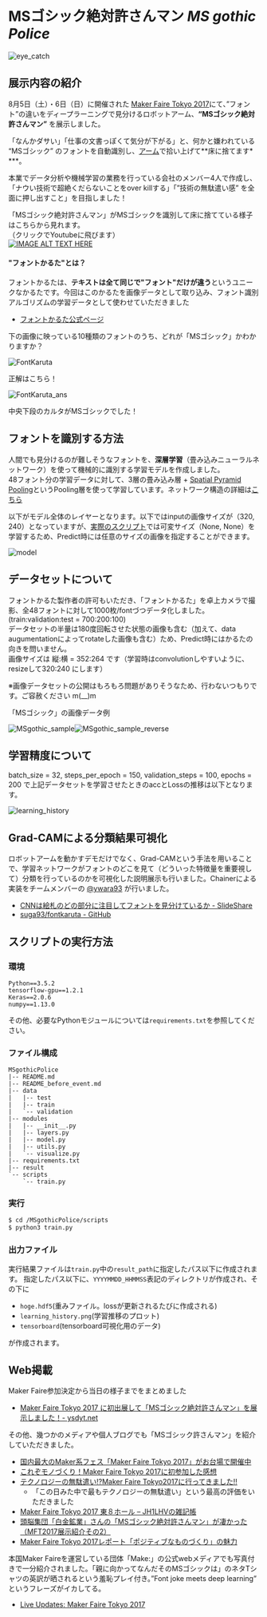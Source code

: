 # MSゴシック絶対許さんマン *MS gothic Police*

![eye_catch](https://s3-ap-northeast-1.amazonaws.com/fontkaruta2/eye_catch.jpg)

## 展示内容の紹介
8月5日（土）・6日（日）に開催された [Maker Faire Tokyo 2017](http://makezine.jp/event/mft2017/)にて、”フォント”の違いをディープラーニングで見分けるロボットアーム、**“MSゴシック絶対許さんマン”** を展示しました。  

「なんかダサい」「仕事の文書っぽくて気分が下がる」と、何かと嫌われている “MSゴシック” のフォントを自動識別し、[アーム](http://dobot.cc/dobot-magician/product-overview.html)で拾い上げて**床に捨てます* ***。  

本業でデータ分析や機械学習の業務を行っている会社のメンバー4人で作成し、「ナウい技術で超絶くだらないことをover killする」「”技術の無駄遣い感” を全面に押し出すこと」を目指しました！

「MSゴシック絶対許さんマン」がMSゴシックを識別して床に捨てている様子はこちらから見れます。  
（クリックでYoutubeに飛びます）  
[![IMAGE ALT TEXT HERE](https://img.youtube.com/vi/qorjEbTfeR8/0.jpg)](https://www.youtube.com/watch?v=qorjEbTfeR8)


#### "フォントかるた"とは？
フォントかるたは、**テキストは全て同じで"フォント"だけが違う**というユニークなかるたです。今回はこのかるたを画像データとして取り込み、フォント識別アルゴリズムの学習データとして使わせていただきました

- [フォントかるた公式ページ](https://fontkaruta.wixsite.com/karuta)

下の画像に映っている10種類のフォントのうち、どれが「MSゴシック」かわかりますか？

![FontKaruta](https://s3-ap-northeast-1.amazonaws.com/fontkaruta2/fontkaruta_sample.jpg)

正解はこちら！

![FontKaruta_ans](https://s3-ap-northeast-1.amazonaws.com/fontkaruta2/fontkaruta_sample_ans.jpg)

中央下段のカルタがMSゴシックでした！


## フォントを識別する方法
人間でも見分けるのが難しそうなフォントを、**深層学習**（畳み込みニューラルネットワーク）を使って機械的に識別する学習モデルを作成しました。  
48フォント分の学習データに対して、3層の畳み込み層 + [Spatial Pyramid Pooling](https://github.com/ysdyt/MSgothicPolice/blob/master/modules/layers.py)というPooling層を使って学習しています。ネットワーク構造の詳細は[こちら](https://github.com/ysdyt/MSgothicPolice/blob/master/modules/model.py)

以下がモデル全体のレイヤーとなります。以下ではinputの画像サイズが（320, 240）となっていますが、[実際のスクリプト](https://github.com/ysdyt/MSgothicPolice/blob/master/scripts/train.py)では可変サイズ（None, None）を学習するため、Predict時には任意のサイズの画像を指定することができます。

![model](https://s3-ap-northeast-1.amazonaws.com/fontkaruta2/model.png)

## データセットについて
フォントかるた製作者の許可もいただき、「フォントかるた」を卓上カメラで撮影、全48フォントに対して1000枚/fontづつデータ化しました。(train:validation:test = 700:200:100)  
データセットの半量は180度回転させた状態の画像も含む（加えて、data augumentationによってrotateした画像も含む）ため、Predict時にはかるたの向きを問いません。  
画像サイズは 縦:横 = 352:264 です（学習時はconvolutionしやすいように、resizeして320:240 にします）

※画像データセットの公開はもろもろ問題がありそうなため、行わないつもりです。ご容赦ください m(__)m

「MSゴシック」の画像データ例

![MSgothic_sample](https://s3-ap-northeast-1.amazonaws.com/fontkaruta2/img376_ms_gothic.jpg)![MSgothic_sample_reverse](https://s3-ap-northeast-1.amazonaws.com/fontkaruta2/img5_ms_gothic.jpg)


## 学習精度について
batch_size = 32, steps_per_epoch = 150, validation_steps = 100, epochs = 200 で上記データセットを学習させたときのaccとLossの推移は以下となります。

![learning_history](https://s3-ap-northeast-1.amazonaws.com/fontkaruta2/learning_history.png)


## Grad-CAMによる分類結果可視化
ロボットアームを動かすデモだけでなく、Grad-CAMという手法を用いることで、学習ネットワークがフォントのどこを見て（どういった特徴量を重要視して）分類を行っているのかを可視化した説明展示も行いました。Chainerによる実装をチームメンバーの [@ywara93](https://twitter.com/ywara93) が行いました。

* [CNNは絵札のどの部分に注目してフォントを見分けているか - SlideShare](https://www.slideshare.net/YutaYoshida1/cnn-78650579)
* [suga93/fontkaruta - GitHub](https://github.com/suga93/fontkaruta_classifier)

## スクリプトの実行方法

### 環境

```
Python==3.5.2  
tensorflow-gpu==1.2.1  
Keras==2.0.6  
numpy==1.13.0  
```

その他、必要なPythonモジュールについては`requirements.txt`を参照してください。

### ファイル構成

```
MSgothicPolice                                                              
|-- README.md                                                  
|-- README_before_event.md                                     
|-- data                                                       
|   |-- test                                                   
|   |-- train                                                  
|   `-- validation                                             
|-- modules                                                    
|   |-- __init__.py                                            
|   |-- layers.py                                              
|   |-- model.py                                               
|   |-- utils.py                                               
|   `-- visualize.py                                           
|-- requirements.txt                                           
|-- result                                                                                             
`-- scripts                                                    
    `-- train.py                                               
```

### 実行

```bash
$ cd /MSgothicPolice/scripts
$ python3 train.py
```

### 出力ファイル

実行結果ファイルは`train.py`中の`result_path`に指定したパス以下に作成されます。
指定したパス以下に、`YYYYMMDD_HHMMSS`表記のディレクトリが作成され、その下に

* `hoge.hdf5`(重みファイル。lossが更新されるたびに作成される)
* `learning_history.png`(学習推移のプロット)
* `tensorboard`(tensorboard可視化用のデータ)

が作成されます。

## Web掲載

Maker Faire参加決定から当日の様子までをまとめました

* [Maker Faire Tokyo 2017 に初出展して「MSゴシック絶対許さんマン」を展示しました！- ysdyt.net](http://ysdyt.net/?p=2152)


その他、幾つかのメディアや個人ブログでも「MSゴシック許さんマン」を紹介していただきました。  

* [国内最大のMaker系フェス「Maker Faire Tokyo 2017」がお台場で開催中](https://fabcross.jp/news/2017/20170805_maker_faire_tokyo2017.html)
* [これぞモノづくり！Maker Faire Tokyo 2017に初参加した感想](http://temcee.hatenablog.com/entry/maker_faire_tokyo_2017)
* [テクノロジーの無駄遣い!?Maker Faire Tokyo2017に行ってきました!!](http://pleshe.jp/archives/2466)
	* 「この日みた中で最もテクノロジーの無駄遣い」という最高の評価をいただきました
* [Maker Faire Tokyo 2017 東８ホール – JH1LHVの雑記帳](http://jh1lhv.hatenablog.jp/entry/2017/08/10/212249)
* [頭脳集団「白金鉱業」さんの「MSゴシック絶対許さんマン」が凄かった（MFT2017展示紹介その2）](http://karaage.hatenadiary.jp/entry/2017/08/21/073000)
* [Maker Faire Tokyo 2017レポート「ポジティブなものづくり」の魅力](http://eonet.jp/zing/articles/_4100769.html)

本国Maker Faireを運営している団体「Make:」の公式webメディアでも写真付きで一分紹介されました。「親に向かってなんだそのMSゴシックは」のネタTシャツの英訳が晒されるという羞恥プレイ付き。”Font joke meets deep learning” というフレーズがイカしてる。

* [Live Updates: Maker Faire Tokyo 2017](http://makezine.com/2017/08/05/maker-faire-tokyo-2017-live-update/)
